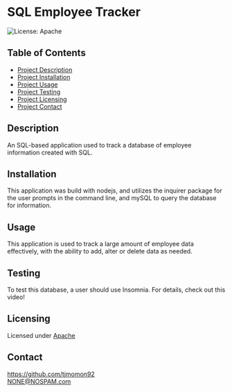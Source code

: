 
# SQL Employee Tracker

![License: Apache](https://img.shields.io/badge/License-Apache_2.0-blue.svg)
    
## Table of Contents
- [Project Description](#Description)
- [Project Installation](#Installation)
- [Project Usage](#Usage)
- [Project Testing](#Testing)
- [Project Licensing](#Licensing)
- [Project Contact](#Contact)
  
## Description
An SQL-based application used to track a database of employee information created with SQL.

## Installation
This application was build with nodejs, and utilizes the inquirer package for the user prompts in the command line, and mySQL to query the database for information.
  
## Usage
This application is used to track a large amount of employee data effectively, with the ability to add, alter or delete data as needed.
  
## Testing
To test this database, a user should use Insomnia. For details, check out this video!
  
## Licensing
Licensed under [Apache](https://www.apache.org/licenses/LICENSE-2.0)
  
## Contact
https://github.com/tjmomon92
</br>NONE@NOSPAM.com
    